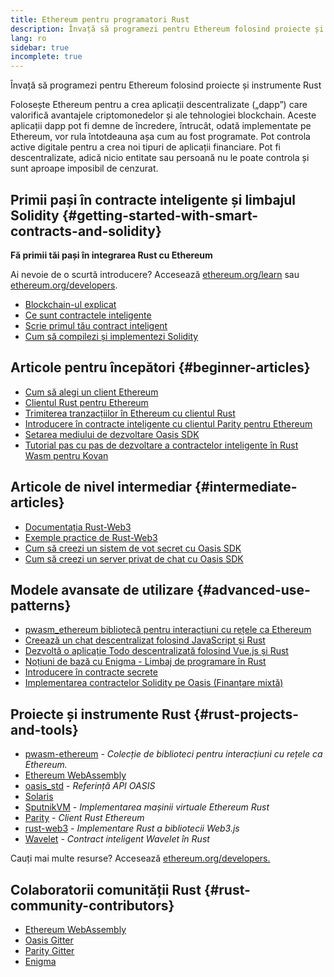```yaml
---
title: Ethereum pentru programatori Rust
description: Învață să programezi pentru Ethereum folosind proiecte și instrumente Rust
lang: ro
sidebar: true
incomplete: true
---
```


<div class="featured">Învață să programezi pentru Ethereum folosind proiecte și instrumente Rust</div>

Folosește Ethereum pentru a crea aplicații descentralizate („dapp”) care valorifică avantajele criptomonedelor și ale tehnologiei blockchain. Aceste aplicații dapp pot fi demne de încredere, întrucât, odată implementate pe Ethereum, vor rula întotdeauna așa cum au fost programate. Pot controla active digitale pentru a crea noi tipuri de aplicații financiare. Pot fi descentralizate, adică nicio entitate sau persoană nu le poate controla și sunt aproape imposibil de cenzurat.

## Primii pași în contracte inteligente și limbajul Solidity {#getting-started-with-smart-contracts-and-solidity}

**Fă primii tăi pași în integrarea Rust cu Ethereum**

Ai nevoie de o scurtă introducere? Accesează [ethereum.org/learn](/learn/) sau [ethereum.org/developers](/developers/).

- [Blockchain-ul explicat](https://kauri.io/article/d55684513211466da7f8cc03987607d5/blockchain-explained)
- [Ce sunt contractele inteligente](https://kauri.io/article/e4f66c6079e74a4a9b532148d3158188/ethereum-101-part-5-the-smart-contract)
- [Scrie primul tău contract inteligent](https://kauri.io/article/124b7db1d0cf4f47b414f8b13c9d66e2/remix-ide-your-first-smart-contract)
- [Cum să compilezi și implementezi Solidity](https://kauri.io/article/973c5f54c4434bb1b0160cff8c695369/understanding-smart-contract-compilation-and-deployment)

## Articole pentru începători {#beginner-articles}

- [Cum să alegi un client Ethereum](https://www.trufflesuite.com/docs/truffle/reference/choosing-an-ethereum-client)
- [Clientul Rust pentru Ethereum](https://wiki.parity.io/Setup)
- [Trimiterea tranzacțiilor în Ethereum cu clientul Rust](https://kauri.io/article/97c85229c66445759bb0ce642224d364/sending-ethereum-transactions-with-rust)
- [Introducere în contracte inteligente cu clientul Parity pentru Ethereum](https://wiki.parity.io/Smart-Contracts)
- [Setarea mediului de dezvoltare Oasis SDK](https://docs.oasis.dev/oasis-sdk/guide/getting-started)
- [Tutorial pas cu pas de dezvoltare a contractelor inteligente în Rust Wasm pentru Kovan](https://github.com/paritytech/pwasm-tutorial)

## Articole de nivel intermediar {#intermediate-articles}

- [Documentația Rust-Web3](https://tomusdrw.github.io/rust-web3/web3/index.html)
- [Exemple practice de Rust-Web3](https://github.com/tomusdrw/rust-web3/blob/master/examples)
- [Cum să creezi un sistem de vot secret cu Oasis SDK](https://docs.oasis.dev/tutorials/ballot.html#prerequisites)
- [Cum să creezi un server privat de chat cu Oasis SDK](https://docs.oasis.dev/tutorials/messaging.html#prerequisites)

## Modele avansate de utilizare {#advanced-use-patterns}

- [pwasm_ethereum bibliotecă pentru interacțiuni cu rețele ca Ethereum](https://paritytech.github.io/pwasm-ethereum/pwasm_ethereum/)
- [Creează un chat descentralizat folosind JavaScript și Rust](https://medium.com/perlin-network/build-a-decentralized-chat-using-javascript-rust-webassembly-c775f8484b52)
- [Dezvoltă o aplicație Todo descentralizată folosind Vue.js și Rust ](https://medium.com/@jjmace01/build-a-decentralized-todo-app-using-vue-js-rust-webassembly-5381a1895beb)
- [Noțiuni de bază cu Enigma - Limbaj de programare în Rust](https://blog.enigma.co/getting-started-with-discovery-the-rust-programming-language-4d1e0b06de15)
- [Introducere în contracte secrete](https://blog.enigma.co/getting-started-with-enigma-an-intro-to-secret-contracts-cdba4fe501c2)
- [Implementarea contractelor Solidity pe Oasis (Finanțare mixtă)](https://docs.oasis.dev/tutorials/deploy-solidity.html#deploy-using-truffle)

## Proiecte și instrumente Rust {#rust-projects-and-tools}

- [pwasm-ethereum](https://github.com/paritytech/pwasm-ethereum) - _Colecție de biblioteci pentru interacțiuni cu rețele ca Ethereum._
- [Ethereum WebAssembly](https://ewasm.readthedocs.io/en/mkdocs/)
- [oasis_std](https://docs.rs/oasis-std/0.2.7/oasis_std/) - _Referință API OASIS_
- [Solaris](https://github.com/paritytech/sol-rs)
- [SputnikVM](https://github.com/sorpaas/rust-evm) - _Implementarea mașinii virtuale Ethereum Rust_
- [Parity](https://github.com/paritytech/parity-ethereum) - _Client Rust Ethereum_
- [rust-web3](https://github.com/tomusdrw/rust-web3) - _Implementare Rust a bibliotecii Web3.js_
- [Wavelet](https://wavelet.perlin.net/docs/smart-contracts) - _Contract inteligent Wavelet în Rust_

Cauți mai multe resurse? Accesează [ethereum.org/developers.](/developers/)

## Colaboratorii comunității Rust {#rust-community-contributors}

- [Ethereum WebAssembly](https://gitter.im/ewasm/Lobby)
- [Oasis Gitter](https://gitter.im/Oasis-official/Lobby)
- [Parity Gitter](https://gitter.im/paritytech/parity)
- [Enigma](https://discord.gg/SJK32GY)
